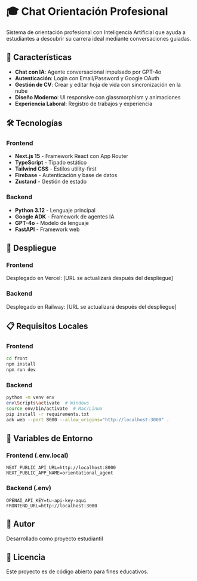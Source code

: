 # 🎓 Chat Orientación Profesional

Sistema de orientación profesional con Inteligencia Artificial que ayuda a estudiantes a descubrir su carrera ideal mediante conversaciones guiadas.

## 🌟 Características

- **Chat con IA**: Agente conversacional impulsado por GPT-4o
- **Autenticación**: Login con Email/Password y Google OAuth
- **Gestión de CV**: Crear y editar hoja de vida con sincronización en la nube
- **Diseño Moderno**: UI responsive con glassmorphism y animaciones
- **Experiencia Laboral**: Registro de trabajos y experiencia

## 🛠️ Tecnologías

### Frontend
- **Next.js 15** - Framework React con App Router
- **TypeScript** - Tipado estático
- **Tailwind CSS** - Estilos utility-first
- **Firebase** - Autenticación y base de datos
- **Zustand** - Gestión de estado

### Backend
- **Python 3.12** - Lenguaje principal
- **Google ADK** - Framework de agentes IA
- **GPT-4o** - Modelo de lenguaje
- **FastAPI** - Framework web

## 🚀 Despliegue

### Frontend
Desplegado en Vercel: [URL se actualizará después del despliegue]

### Backend
Desplegado en Railway: [URL se actualizará después del despliegue]

## 📋 Requisitos Locales

### Frontend
```bash
cd front
npm install
npm run dev
```

### Backend
```bash
python -m venv env
env\Scripts\activate  # Windows
source env/bin/activate  # Mac/Linux
pip install -r requirements.txt
adk web --port 8000 --allow_origins="http://localhost:3000" .
```

## 🔑 Variables de Entorno

### Frontend (.env.local)
```
NEXT_PUBLIC_API_URL=http://localhost:8000
NEXT_PUBLIC_APP_NAME=orientational_agent
```

### Backend (.env)
```
OPENAI_API_KEY=tu-api-key-aqui
FRONTEND_URL=http://localhost:3000
```

## 👤 Autor

Desarrollado como proyecto estudiantil

## 📄 Licencia

Este proyecto es de código abierto para fines educativos.


